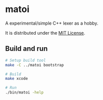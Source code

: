 # matoi

A experimental/simple C++ lexer as a hobby.

It is distributed under the [MIT License](https://opensource.org/licenses/MIT).

## Build and run

```sh
# Setup build tool
make -C ../matoi bootstrap

# Build
make xcode

# Run
./bin/matoi -help
```
